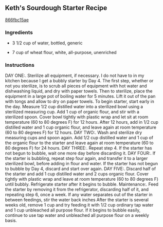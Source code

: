 ## Keth's Sourdough Starter Recipe

[866fbc15ae](http://www.food.com/recipe/keths-sourdough-starter-recipe-288332)

### Ingredients

 - 3 1/2 cup of water, bottled, generic

 - 7 cup of wheat flour, white, all-purpose, unenriched

### Instructions

DAY ONE:. Sterilize all equipment, if necessary. I do not have to in my kitchen because I get a bubbly starter by Day 4. The first step, whether or not you sterilize, is to scrub all pieces of equipment with hot water and dishwashing liquid, and dry with paper towels. Then to sterilize, place the equipment in a large pot of boiling water for 5 minutes. Lift it out of the pan with tongs and allow to dry on paper towels. To begin starter, start early in the day. Measure 1/2 cup distilled water into a sterilized bowl using a sterilized measuring cup. Add 1 cup of organic flour, and stir with a sterilized spoon. Cover bowl tightly with plastic wrap and let sit at room temperature (60 to 80 degrees F) for 12 hours. After 12 hours, add in 1/2 cup distilled water and 1 cup organic flour, and leave again at room temperature (60 to 80 degrees F) for 12 hours. DAY TWO:. Wash and sterilize dry measuring cups and spoon again. Add 1/2 cup distilled water and 1 cup of the organic flour to the starter and leave again at room temperature (60 to 80 degrees F) for 24 hours. DAY THREE:. Repeat step 4. If the starter has not begun to bubble, wait one more day before discarding it. DAY FOUR:. If the starter is bubbling, repeat step four again, and transfer it to a larger sterilized bowl, before adding in flour and water. If the starter has not begun to bubble by Day 4, discard and start over again. DAY FIVE:. Discard half of the starter and add 1 cup distilled water and 2 cups organic flour. Cover tightly with plastic wrap and leave at room temperature (60 to 80 degrees F) until bubbly. Refrigerate starter after it begins to bubble. Maintenance:. Feed the starter by removing it from the refrigerator, discarding half of it, and repeating step 6, once a week. If any water separates out of the starter in between feedings, stir the water back inches After the starter is several weeks old, remove 1 cup and try feeding it with 1/2 cup ordinary tap water and 1 cup unbleached all purpose flour. If it begins to bubble easily, continue to use tap water and unbleached all purpose flour on a weekly basis.